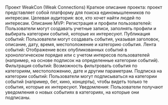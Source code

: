 Проект WeakCon (Weak Connections)
Краткое описание проекта: проект представляет собой платформу для поиска единомышленников по интересам.
Целевая аудитория: все, кто хочет найти людей по интересам.
Описание MVP: 
    Регистрация и профили пользователей: Пользователи могут создавать учетные записи, заполнять профили и выбирать категории событий, которые их интересуют.
    Публикация событий: Пользователи могут создавать события, указывая заголовок, описание, дату, время, местоположение и категорию события.
    Лента событий: Отображение всех опубликованных событий в хронологическом порядке или с учетом интересов пользователей (например, на основе подписок на определенные категории событий).
    Фильтрация событий: Возможность фильтровать события по категориям, местоположению, дате и другим параметрам.
    Подписка на категории событий: Пользователи могут подписываться на категории событий (например, бег, кино, концерты), чтобы видеть только те события, которые их интересуют.
    Уведомления: Пользователи получают уведомления о новых событиях в категориях, на которые они подписаны.
